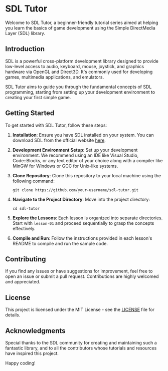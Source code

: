# SDL Tutor

Welcome to SDL Tutor, a beginner-friendly tutorial series aimed at helping you learn the basics of game development using the Simple DirectMedia Layer (SDL) library.

## Introduction

SDL is a powerful cross-platform development library designed to provide low-level access to audio, keyboard, mouse, joystick, and graphics hardware via OpenGL and Direct3D. It's commonly used for developing games, multimedia applications, and emulators.

SDL Tutor aims to guide you through the fundamental concepts of SDL programming, starting from setting up your development environment to creating your first simple game.

## Getting Started

To get started with SDL Tutor, follow these steps:

1. **Installation**: Ensure you have SDL installed on your system. You can download SDL from the official website [here](https://www.libsdl.org/download-2.0.php).

2. **Development Environment Setup**: Set up your development environment. We recommend using an IDE like Visual Studio, Code::Blocks, or any text editor of your choice along with a compiler like MinGW for Windows or GCC for Unix-like systems.

3. **Clone Repository**: Clone this repository to your local machine using the following command:
    ```
    git clone https://github.com/your-username/sdl-tutor.git
    ```

4. **Navigate to the Project Directory**: Move into the project directory:
    ```
    cd sdl-tutor
    ```

5. **Explore the Lessons**: Each lesson is organized into separate directories. Start with `lesson-01` and proceed sequentially to grasp the concepts effectively.

6. **Compile and Run**: Follow the instructions provided in each lesson's README to compile and run the sample code.

## Contributing

If you find any issues or have suggestions for improvement, feel free to open an issue or submit a pull request. Contributions are highly welcomed and appreciated.

## License

This project is licensed under the MIT License - see the [LICENSE](LICENSE) file for details.

## Acknowledgments

Special thanks to the SDL community for creating and maintaining such a fantastic library, and to all the contributors whose tutorials and resources have inspired this project.

Happy coding!
